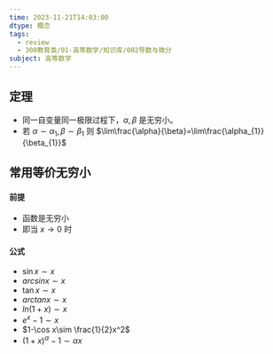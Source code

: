 ```yaml
---
time: 2023-11-21T14:03:00
dtype: 概念
tags:
  - review
  - 300教育类/01-高等数学/知识库/002导数与微分
subject: 高等数学
---
```

## 定理
- 同一自变量同一极限过程下，$\alpha,\beta$ 是无穷小。
- 若 $\alpha \sim\alpha_{1},\beta \sim\beta_{1}$ 则 $\lim\frac{\alpha}{\beta}=\lim\frac{\alpha_{1}}{\beta_{1}}$
## 常用等价无穷小
#### 前提
- 函数是无穷小
- 即当 $x\to 0$ 时
#### 公式
- $\sin x\sim x$
- $arcsinx\sim x$
- $\tan x\sim x$
- $arctanx\sim x$
- $ln(1+x)\sim x$
- $e^x-1\sim x$
- $1-\cos x\sim \frac{1}{2}x^2$
- $(1+x)^\alpha-1\sim \alpha x$
